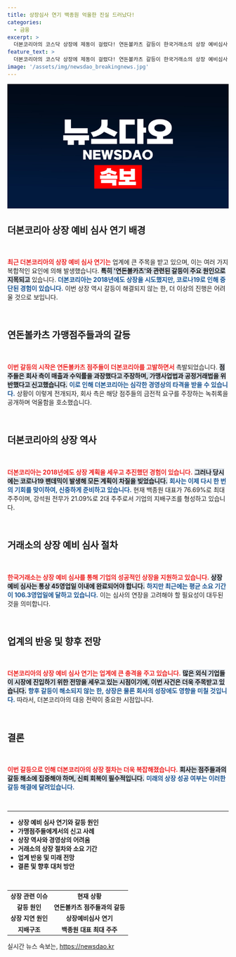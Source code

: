 ```yaml
---
title: 상장심사 연기 백종원 억울한 진실 드러났다!
categories:
  - 금융
excerpt: >
  더본코리아의 코스닥 상장에 제동이 걸렸다! 연돈볼카츠 갈등이 한국거래소의 상장 예비심사 연기의 원인으로 지목되며, 업계의 이목이 집중되고 있다. 과연 백종원 대표는 이 위기를 극복할 수 있을까?
feature_text: >
  더본코리아의 코스닥 상장에 제동이 걸렸다! 연돈볼카츠 갈등이 한국거래소의 상장 예비심사 연기의 원인으로 지목되며, 업계의 이목이 집중되고 있다. 과연 백종원 대표는 이 위기를 극복할 수 있을까?
image: '/assets/img/newsdao_breakingnews.jpg'
---
```


<p><img src="/assets/img/newsdao_breakingnews.jpg" alt="bookingtag 속보" /></p>

<h2 data-ke-size="size26">더본코리아 상장 예비 심사 연기 배경</h2>

<p data-ke-size="size16">&nbsp;</p> 

<p><b><span style="color: #ee2323;">최근 더본코리아의 상장 예비 심사 연기는</span></b> 업계에 큰 주목을 받고 있으며, 이는 여러 가지 복합적인 요인에 의해 발생했습니다. <b><span style="background-color: #21538527;">특히 '연돈볼카츠'와 관련된 갈등이 주요 원인으로 지목되고</span></b> 있습니다. <b><span style="color: #1a5490;">더본코리아는 2018년에도 상장을 시도했지만, 코로나19로 인해 중단된 경험이 있습니다.</span></b> 이번 상장 역시 갈등이 해결되지 않는 한, 더 이상의 진행은 어려울 것으로 보입니다. </p>

<p data-ke-size="size16">&nbsp;</p> 

<h2 data-ke-size="size26">연돈볼카츠 가맹점주들과의 갈등</h2>

<p data-ke-size="size16">&nbsp;</p> 

<p><b><span style="color: #ee2323;">이번 갈등의 시작은 연돈볼카츠 점주들이 더본코리아를 고발하면서</span></b> 촉발되었습니다. <b><span style="background-color: #21538527;">점주들은 회사 측이 매출과 수익률을 과장했다고 주장하며, 가맹사업법과 공정거래법을 위반했다고 신고했습니다.</span></b> <b><span style="color: #1a5490;">이로 인해 더본코리아는 심각한 경영상의 타격을 받을 수 있습니다.</span></b> 상황이 이렇게 전개되자, 회사 측은 해당 점주들의 금전적 요구를 주장하는 녹취록을 공개하며 억울함을 호소했습니다. </p>

<p data-ke-size="size16">&nbsp;</p> 

<h2 data-ke-size="size26">더본코리아의 상장 역사</h2>

<p data-ke-size="size16">&nbsp;</p> 

<p><b><span style="color: #ee2323;">더본코리아는 2018년에도 상장 계획을 세우고 추진했던 경험이 있습니다.</span></b> <b><span style="background-color: #21538527;">그러나 당시에는 코로나19 팬데믹이 발생해 모든 계획이 차질을 빚었습니다.</span></b> <b><span style="color: #1a5490;">회사는 이제 다시 한 번의 기회를 맞이하여, 신중하게 준비하고 있습니다.</span></b> 현재 백종원 대표가 76.69%로 최대 주주이며, 강석원 전무가 21.09%로 2대 주주로서 기업의 지배구조를 형성하고 있습니다.</p>

<p data-ke-size="size16">&nbsp;</p> 

<h2 data-ke-size="size26">거래소의 상장 예비 심사 절차</h2>

<p data-ke-size="size16">&nbsp;</p> 

<p><b><span style="color: #ee2323;">한국거래소는 상장 예비 심사를 통해 기업의 성공적인 상장을 지원하고 있습니다.</span></b> <b><span style="background-color: #21538527;">상장 예비 심사는 통상 45영업일 이내에 완료되어야 합니다.</span></b> <b><span style="color: #1a5490;">하지만 최근에는 평균 소요 기간이 106.3영업일에 달하고 있습니다.</span></b> 이는 심사의 연장을 고려해야 할 필요성이 대두된 것을 의미합니다. </p>

<p data-ke-size="size16">&nbsp;</p> 

<h2 data-ke-size="size26">업계의 반응 및 향후 전망</h2>

<p data-ke-size="size16">&nbsp;</p> 

<p><b><span style="color: #ee2323;">더본코리아의 상장 예비 심사 연기는 업계에 큰 충격을 주고 있습니다.</span></b> <b><span style="background-color: #21538527;">많은 외식 기업들이 시장에 진입하기 위한 전망을 세우고 있는 시점이기에, 이번 사건은 더욱 주목받고 있습니다.</span></b> <b><span style="color: #1a5490;">향후 갈등이 해소되지 않는 한, 상장은 물론 회사의 성장에도 영향을 미칠 것입니다.</span></b> 따라서, 더본코리아의 대응 전략이 중요한 시점입니다.</p>

<p data-ke-size="size16">&nbsp;</p> 

<h2 data-ke-size="size26">결론</h2>

<p data-ke-size="size16">&nbsp;</p> 

<p><b><span style="color: #ee2323;">이번 갈등으로 인해 더본코리아의 상장 절차는 더욱 복잡해졌습니다.</span></b> <b><span style="background-color: #21538527;">회사는 점주들과의 갈등 해소에 집중해야 하며, 신뢰 회복이 필수적입니다.</span></b> <b><span style="color: #1a5490;">미래의 상장 성공 여부는 이러한 갈등 해결에 달려있습니다.</span></b> </p>

<p data-ke-size="size16">&nbsp;</p> 

<hr>

<ul>
<li><b>상장 예비 심사 연기와 갈등 원인</b></li>
<li><b>가맹점주들에게서의 신고 사례</b></li>
<li><b>상장 역사와 경영상의 어려움</b></li>
<li><b>거래소의 상장 절차와 소요 기간</b></li>
<li><b>업계 반응 및 미래 전망</b></li>
<li><b>결론 및 향후 대처 방안</b></li>
</ul>

<p data-ke-size="size16">&nbsp;</p> 

<table style="width: 100%; border-collapse: collapse;">
<tr>
<td style="text-align: center; height: 17px;"><b>상장 관련 이슈</b></td>
<td style="text-align: center; height: 17px;"><b>현재 상황</b></td>
</tr>
<tr>
<td style="text-align: center; height: 17px;"><b>갈등 원인</b></td>
<td style="text-align: center; height: 17px;"><b>연돈볼카츠 점주들과의 갈등</b></td>
</tr>
<tr>
<td style="text-align: center; height: 17px;"><b>상장 지연 원인</b></td>
<td style="text-align: center; height: 17px;"><b>상장예비심사 연기</b></td>
</tr>
<tr>
<td style="text-align: center; height: 17px;"><b>지배구조</b></td>
<td style="text-align: center; height: 17px;"><b>백종원 대표 최대 주주</b></td>
</tr>
</table>
실시간 뉴스 속보는, <a href="https://newsdao.kr" rel="dofollow">https://newsdao.kr</a>


